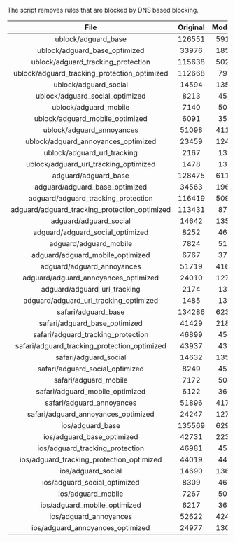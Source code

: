 The script removes rules that are blocked by DNS based blocking.


| File | Original | Modified |
|:----:|:-----:|:-----:|
| ublock/adguard_base | 126551 | 59129 |
| ublock/adguard_base_optimized | 33976 | 18597 |
| ublock/adguard_tracking_protection | 115638 | 50200 |
| ublock/adguard_tracking_protection_optimized | 112668 | 7998 |
| ublock/adguard_social | 14594 | 13541 |
| ublock/adguard_social_optimized | 8213 | 4561 |
| ublock/adguard_mobile | 7140 | 5010 |
| ublock/adguard_mobile_optimized | 6091 | 3577 |
| ublock/adguard_annoyances | 51098 | 41120 |
| ublock/adguard_annoyances_optimized | 23459 | 12409 |
| ublock/adguard_url_tracking | 2167 | 1319 |
| ublock/adguard_url_tracking_optimized | 1478 | 1316 |
| adguard/adguard_base | 128475 | 61122 |
| adguard/adguard_base_optimized | 34563 | 19614 |
| adguard/adguard_tracking_protection | 116419 | 50926 |
| adguard/adguard_tracking_protection_optimized | 113431 | 8711 |
| adguard/adguard_social | 14642 | 13596 |
| adguard/adguard_social_optimized | 8252 | 4604 |
| adguard/adguard_mobile | 7824 | 5190 |
| adguard/adguard_mobile_optimized | 6767 | 3750 |
| adguard/adguard_annoyances | 51719 | 41676 |
| adguard/adguard_annoyances_optimized | 24010 | 12706 |
| adguard/adguard_url_tracking | 2174 | 1326 |
| adguard/adguard_url_tracking_optimized | 1485 | 1323 |
| safari/adguard_base | 134286 | 62397 |
| safari/adguard_base_optimized | 41429 | 21890 |
| safari/adguard_tracking_protection | 46899 | 4542 |
| safari/adguard_tracking_protection_optimized | 43937 | 4398 |
| safari/adguard_social | 14632 | 13580 |
| safari/adguard_social_optimized | 8249 | 4591 |
| safari/adguard_mobile | 7172 | 5046 |
| safari/adguard_mobile_optimized | 6122 | 3607 |
| safari/adguard_annoyances | 51896 | 41778 |
| safari/adguard_annoyances_optimized | 24247 | 12785 |
| ios/adguard_base | 135569 | 62901 |
| ios/adguard_base_optimized | 42731 | 22393 |
| ios/adguard_tracking_protection | 46981 | 4550 |
| ios/adguard_tracking_protection_optimized | 44019 | 4406 |
| ios/adguard_social | 14690 | 13612 |
| ios/adguard_social_optimized | 8309 | 4605 |
| ios/adguard_mobile | 7267 | 5090 |
| ios/adguard_mobile_optimized | 6217 | 3648 |
| ios/adguard_annoyances | 52622 | 42400 |
| ios/adguard_annoyances_optimized | 24977 | 13092 |